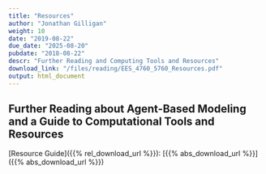 ```yaml
---
title: "Resources"
author: "Jonathan Gilligan"
weight: 10
date: "2019-08-22"
due_date: "2025-08-20"
pubdate: "2018-08-22"
descr: "Further Reading and Computing Tools and Resources"
download_link: "/files/reading/EES_4760_5760_Resources.pdf"
output: html_document
---
```

## Further Reading about Agent-Based Modeling and a Guide to Computational Tools and Resources

[Resource Guide]({{% rel_download_url %}}): [{{% abs_download_url %}}]({{% abs_download_url %}})
